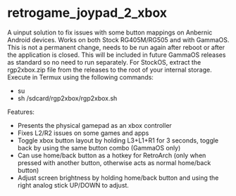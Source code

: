 # retrogame_joypad_2_xbox
A uinput solution to fix issues with some button mappings on Anbernic Android devices. Works on both Stock RG405M/RG505 and with GammaOS. This is not a permanent change, needs to be run again after reboot or after the application is closed. This will be included in future GammaOS releases as standard so no need to run separately. For StockOS, extract the rgp2xbox.zip file from the releases to the root of your internal storage. Execute in Termux using the following commands:
- su
- sh /sdcard/rgp2xbox/rgp2xbox.sh

Features:
- Presents the physical gamepad as an xbox controller
- Fixes L2/R2 issues on some games and apps
- Toggle xbox button layout by holding L3+L1+R1 for 3 seconds, toggle back by using the same button combo (GammaOS only)
- Can use home/back button as a hotkey for RetroArch (only when pressed with another button, otherwise acts as normal home/back button)
- Adjust screen brightness by holding home/back button and using the right analog stick UP/DOWN to adjust.

